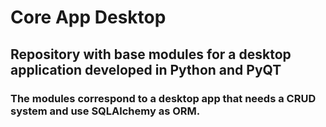 # Core App Desktop

## Repository with base modules for a desktop application developed in Python and PyQT

### The modules correspond to a desktop app that needs a CRUD system and use SQLAlchemy as ORM.
